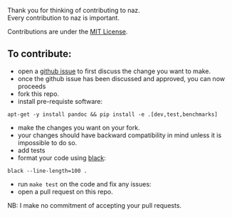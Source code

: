 Thank you for thinking of contributing to naz.                    
Every contribution to naz is important.                       
                         

Contributions are under the [MIT License](https://github.com/komuw/naz/blob/master/LICENSE.txt).


## To contribute:            

- open a [github issue](https://github.com/komuw/naz/issues) to first discuss the change you want to make.
- once the github issue has been discussed and approved, you can now proceeds
- fork this repo.
- install pre-requiste software:             
```shell
apt-get -y install pandoc && pip install -e .[dev,test,benchmarks]
```                   
- make the changes you want on your fork.
- your changes should have backward compatibility in mind unless it is impossible to do so.
- add tests
- format your code using [black](https://github.com/ambv/black):                      
```shell
black --line-length=100 .
```                     
- run `make test` on the code and fix any issues:                      
- open a pull request on this repo.          
          
NB: I make no commitment of accepting your pull requests.                 
